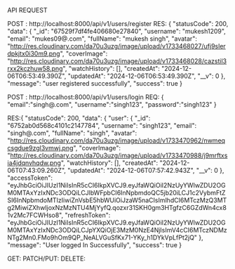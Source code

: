 API REQUEST 

POST : http://localhost:8000/api/v1/users/register
 RES: {
    "statusCode": 200,
    "data": {
        "_id": "67529f7df4fe406680e27840",
        "username": "mukesh1209",
        "email": "mukes09@.com",
        "fullName": "mukesh singh",
        "avatar": "http://res.cloudinary.com/da70u3uzg/image/upload/v1733468027/ufj9slerdpkjtx0i30m9.png",
        "coverImage": "http://res.cloudinary.com/da70u3uzg/image/upload/v1733468028/cazstil3rxx2kczhuw58.png",
        "watchHistory": [],
        "createdAt": "2024-12-06T06:53:49.390Z",
        "updatedAt": "2024-12-06T06:53:49.390Z",
        "__v": 0
    },
    "message": "user registered successfully",
    "success": true
}

POST : http://localhost:8000/api/v1/users/login
 REQ: {
    "email":"singh@.com",
    "username":"singh123",
    "password":"singh123"
}

RES:{
    "statusCode": 200,
    "data": {
        "user": {
            "_id": "6752ab0d568c4101c2147784",
            "username": "singh123",
            "email": "singh@.com",
            "fullName": "singh",
            "avatar": "http://res.cloudinary.com/da70u3uzg/image/upload/v1733470962/nwmeqcsgdue9zgl3vmwj.png",
            "coverImage": "http://res.cloudinary.com/da70u3uzg/image/upload/v1733470988/j9mrftxsia4jdqnvhqdw.png",
            "watchHistory": [],
            "createdAt": "2024-12-06T07:43:09.260Z",
            "updatedAt": "2024-12-06T07:57:42.943Z",
            "__v": 0
        },
        "accessToken": "eyJhbGciOiJIUzI1NiIsInR5cCI6IkpXVCJ9.eyJfaWQiOiI2NzUyYWIwZDU2OGM0MTAxYzIxNDc3ODQiLCJlbWFpbCI6InNpbmdoQC5jb20iLCJ1c2VybmFtZSI6InNpbmdoMTIzIiwiZnVsbE5hbWUiOiJzaW5naCIsImlhdCI6MTczMzQ3MTg2MiwiZXhwIjoxNzMzNTU4MjYyfQ.qozxr31SKH0gm3HTgfzC6GZdWn4cx81v2Mc7FCWHso8",
        "refreshToken": "eyJhbGciOiJIUzI1NiIsInR5cCI6IkpXVCJ9.eyJfaWQiOiI2NzUyYWIwZDU2OGM0MTAxYzIxNDc3ODQiLCJpYXQiOjE3MzM0NzE4NjIsImV4cCI6MTczNDMzNTg2Mn0.FMo9hOm9QP_NeALVGuSfKx71-YKy_h1DYkVpLfPt2jQ"
    },
    "message": "User logged In Successfully",
    "success": true
}



GET:
PATCH/PUT:
DELETE:
